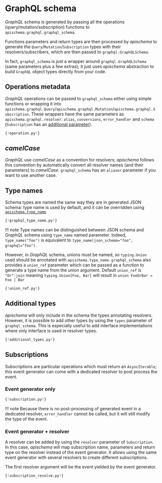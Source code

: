 # GraphQL schema

*GraphQL* schema is generated by passing all the operations (query/mutation/subscription) functions to `apischema.graphql.graphql_schema`. 

Functions parameters and return types are then processed by *apischema* to generate the `Query`/`Mutation`/`Subscription` types with their resolvers/subscribers, which are then passed to `graphql.GraphQLSchema`.

In fact, `graphql_schema` is just a wrapper around `graphql.GraphQLSchema` (same parameters plus a few extras); it just uses *apischema* abstraction to build `GraphQL` object types directly from your code. 

## Operations metadata

*GraphQL* operations can be passed to `graphql_schema` either using simple functions or wrapping it into `apischema.graphql.Query`/`apischema.graphql.Mutation`/`apischema.graphql.Subscription`. These wrappers have the same parameters as `apischema.graphql.resolver`: `alias`, `conversions`, `error_handler` and `schema` (`Subscription` has an [additional parameter](#subscriptions)).

```python
{!operation.py!}
```


## *camelCase*

*GraphQL* use *camelCase* as a convention for resolvers; *apischema* follows this convention by automatically convert all resolver names (and their parameters) to *camelCase*. `graphql_schema` has an `aliaser` parameter if you want to use another case.

## Type names

Schema types are named the same way they are in generated JSON schema: type name is used by default, and it can be overridden using [`apischema.type_name`](../json_schema.md#customize-ref)

```python
{!graphql_type_name.py!}
```

!!! note
    Type names can be distinguished between JSON schema and *GraphQL* schema using `type_name` named parameter. Indeed, `type_name("foo")` is equivalent to `type_name(json_schema="foo", graphql="foo")`.

However, in *GraphQL* schema, unions must be named, so `typing.Union` used should be annotated with `apischema.type_name`. `graphql_schema` also provides a `union_ref` parameter which can be passed as a function to generate a type name from the union argument. Default `union_ref` is `"Or".join` meaning `typing.Union[Foo, Bar]` will result in `union FooOrBar = Foo | Bar`

```python
{!union_ref.py!}
```


## Additional types

*apischema* will only include in the schema the types annotating resolvers. However, it is possible to add other types by using the `types` parameter of `graphql_schema`. This is especially useful to add interface implementations where only interface is used in resolver types. 

```python
{!additional_types.py!}
```

## Subscriptions

Subscriptions are particular operations which must return an `AsyncIterable`; this event generator can come with a dedicated resolver to post process the event.

### Event generator only

```python
{!subscription.py!}
```

!!! note
    Because there is no post-processing of generated event in a dedicated resolver, `error_handler` cannot be called, but it will still modify the type of the event. 

### Event generator + resolver

A resolver can be added by using the `resolver` parameter of `Subscription`.  In this case, *apischema* will map subscription name, parameters and return type on the resolver instead of the event generator. It allows using the same event generator with several resolvers to create different subscriptions.

The first resolver argument will be the event yielded by the event generator.

```python
{!subscription_resolve.py!}
```

